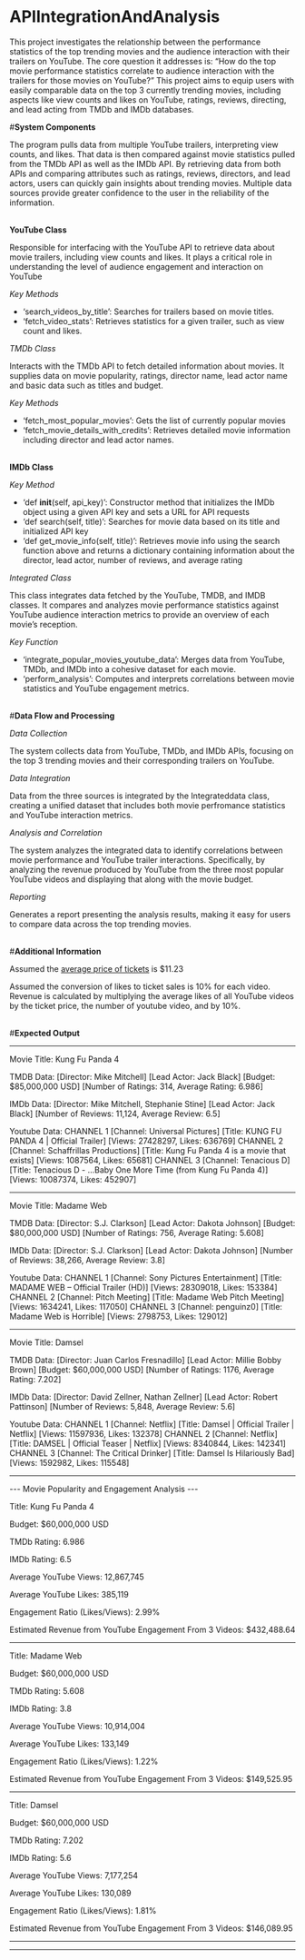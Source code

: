 # APIIntegrationAndAnalysis



This project investigates the relationship between the performance statistics of the top trending movies and the audience interaction with their trailers on YouTube. The core question it addresses is: “How do the top movie performance statistics correlate to audience interaction with the trailers for those movies on YouTube?” This project aims to equip users with easily comparable data on the top 3 currently trending movies, including aspects like view counts and likes on YouTube, ratings, reviews, directing, and lead acting from TMDb and IMDb databases.  


#**System Components** 

The program pulls data from multiple YouTube trailers, interpreting view counts, and likes. That data is then compared against movie statistics pulled from the TMDb API as well as the IMDb API. By retrieving data from both APIs and comparing attributes such as ratings, reviews, directors, and lead actors, users can quickly gain insights about trending movies. Multiple data sources provide greater confidence to the user in the reliability of the information.   

\
**YouTube Class**

Responsible for interfacing with the YouTube API to retrieve data about movie trailers, including view counts and likes. It plays a critical role in understanding the level of audience engagement and interaction on YouTube 

*Key Methods*

 - ‘search_videos_by_title’: Searches for trailers based on movie titles.  
 - ‘fetch_video_stats’: Retrieves statistics for a given trailer, such as view count and likes.  

*TMDb Class*

Interacts with the TMDb API to fetch detailed information about movies. It supplies data on movie popularity, ratings, director name, lead actor name and basic data such as titles and budget.  

*Key Methods*

 - ‘fetch_most_popular_movies’: Gets the list of currently popular movies 
 - ‘fetch_movie_details_with_credits’: Retrieves detailed movie information including director and lead actor names.  

\
**IMDb Class**

*Key Method*

 - ‘def __init__(self, api_key)’: Constructor method that initializes the IMDb object using a given API key and sets a URL for API requests 
 - ‘def search(self, title)’: Searches for movie data based on its title and initialized API key  
 - ‘def get_movie_info(self, title)’: Retrieves movie info using the search function above and returns a dictionary containing information about the director, lead actor, number of reviews, and average rating 

*Integrated Class*

This class integrates data fetched by the YouTube, TMDB, and IMDB classes. It compares and analyzes movie performance statistics against YouTube audience interaction metrics to provide an overview of each movie’s reception.  

*Key Function*

 - ‘integrate_popular_movies_youtube_data’: Merges data from YouTube, TMDb, and IMDb into a cohesive dataset for each movie.  
 - ‘perform_analysis’: Computes and interprets correlations between movie statistics and YouTube engagement metrics.  

\
#**Data Flow and Processing**  

*Data Collection*

The system collects data from YouTube, TMDb, and IMDb APIs, focusing on the top 3 trending movies and their corresponding trailers on YouTube.  

*Data Integration*

Data from the three sources is integrated by the Integrateddata class, creating a unified dataset that includes both movie perfromance statistics and YouTube interaction metrics.  

*Analysis and Correlation*

The system analyzes the integrated data to identify correlations between movie performance and YouTube trailer interactions. Specifically, by analyzing the revenue produced by YouTube from the three most popular YouTube videos and displaying that along with the movie budget.  

*Reporting*

Generates a report presenting the analysis results, making it easy for users to compare data across the top trending movies.  

\
#**Additional Information** 

Assumed the [average price of tickets](https://www.google.com/search?q=average+movie+ticket+price+2023&sca_esv=9f58efb118f0a45e&rlz=1C1RXQR_enCA981CA981&sxsrf=ACQVn0-pDQwdifKq66S_IBieTwamK3XFUw%3A1711139253570&ei=ten9ZfqzItOwptQP1Li5oAg&ved=0ahUKEwi64vq62oiFAxVTmIkEHVRcDoQQ4dUDCBA&uact=5&oq=average+movie+ticket+price+2023&gs_lp=Egxnd3Mtd2l6LXNlcnAaAhgCIh9hdmVyYWdlIG1vdmllIHRpY2tldCBwcmljZSAyMDIzMgUQABiABDIFEAAYgAQyBRAAGIAEMgYQABgWGB4yBhAAGBYYHjIGEAAYFhgeMgYQABgWGB4yBhAAGBYYHjIGEAAYFhgeMgYQABgWGB5I9zFQAFjEL3ACeAGQAQGYAdUCoAGDGqoBCDIyLjkuMC4xuAEDyAEA-AEBmAIhoALwF6gCEsICBxAjGOoCGCfCAhQQABiABBjjBBjpBBjqAhi0AtgBAcICBBAjGCfCAgsQABiABBiKBRiRAsICFhAuGEMYgwEYxwEYsQMY0QMYgAQYigXCAhEQLhiABBixAxiDARjHARjRA8ICCxAAGIAEGLEDGIMBwgIOEC4YgAQYigUYsQMYgwHCAgoQIxiABBiKBRgnwgIKEC4YQxiABBiKBcICHBAuGEMY1AIYsQMYgAQYigUYiwMY8AMYqAMYpAPCAgoQABiABBiKBRhDwgIQEC4YQxjUAhixAxiABBiKBcICDRAuGIAEGIoFGEMYsQPCAgoQLhiABBiKBRhDwgINEAAYgAQYigUYQxixA8ICChAAGIAEGBQYhwLCAggQABiABBixA8ICBxAAGIAEGAqYAwW6BgYIARABGAGSBwQyNC45oAf77gE&sclient=gws-wiz-serp&) is $11.23 


Assumed the conversion of likes to ticket sales is 10% for each video. Revenue is calculated by multiplying the average likes of all YouTube videos by the ticket price, the number of youtube video, and by 10%.

\
#**Expected Output** 

----------------------------------------------------------------------------------

Movie Title: Kung Fu Panda 4

TMDB Data:
   [Director: Mike Mitchell]
   [Lead Actor: Jack Black]
   [Budget: $85,000,000 USD]
   [Number of Ratings: 314, Average Rating: 6.986]

IMDb Data:
   [Director: Mike Mitchell, Stephanie Stine]
   [Lead Actor: Jack Black]
   [Number of Reviews: 11,124, Average Review: 6.5]

Youtube Data:
   CHANNEL 1
      [Channel: Universal Pictures]
      [Title: KUNG FU PANDA 4 | Official Trailer]
      [Views: 27428297, Likes: 636769]
   CHANNEL 2
      [Channel: Schaffrillas Productions]
      [Title: Kung Fu Panda 4 is a movie that exists]
      [Views: 1087564, Likes: 65681]
   CHANNEL 3
      [Channel: Tenacious D]
      [Title: Tenacious D - ...Baby One More Time (from Kung Fu Panda 4)]
      [Views: 10087374, Likes: 452907]

-------------------------------------------------
Movie Title: Madame Web

TMDB Data:
   [Director: S.J. Clarkson]
   [Lead Actor: Dakota Johnson]
   [Budget: $80,000,000 USD]
   [Number of Ratings: 756, Average Rating: 5.608]

IMDb Data:
   [Director: S.J. Clarkson]
   [Lead Actor: Dakota Johnson]
   [Number of Reviews: 38,266, Average Review: 3.8]

Youtube Data:
   CHANNEL 1
      [Channel: Sony Pictures Entertainment]
      [Title: MADAME WEB – Official Trailer (HD)]
      [Views: 28309018, Likes: 153384]
   CHANNEL 2
      [Channel: Pitch Meeting]
      [Title: Madame Web Pitch Meeting]
      [Views: 1634241, Likes: 117050]
   CHANNEL 3
      [Channel: penguinz0]
      [Title: Madame Web is Horrible]
      [Views: 2798753, Likes: 129012]



-------------------------------------------------
Movie Title: Damsel

TMDB Data:
   [Director: Juan Carlos Fresnadillo]
   [Lead Actor: Millie Bobby Brown]
   [Budget: $60,000,000 USD]
   [Number of Ratings: 1176, Average Rating: 7.202]

IMDb Data:
   [Director: David Zellner, Nathan Zellner]
   [Lead Actor: Robert Pattinson]
   [Number of Reviews: 5,848, Average Review: 5.6]

Youtube Data:
   CHANNEL 1
      [Channel: Netflix]
      [Title: Damsel | Official Trailer | Netflix]
      [Views: 11597936, Likes: 132378]
   CHANNEL 2
      [Channel: Netflix]
      [Title: DAMSEL | Official Teaser | Netflix]
      [Views: 8340844, Likes: 142341]
   CHANNEL 3
      [Channel: The Critical Drinker]
      [Title: Damsel Is Hilariously Bad]
      [Views: 1592982, Likes: 115548]

-------------------------------------------------

--- Movie Popularity and Engagement Analysis ---

Title: Kung Fu Panda 4

Budget: $60,000,000 USD

TMDb Rating: 6.986

IMDb Rating: 6.5

Average YouTube Views: 12,867,745

Average YouTube Likes: 385,119

Engagement Ratio (Likes/Views): 2.99%

Estimated Revenue from YouTube Engagement From 3 Videos: $432,488.64

-------------------------------------------------

Title: Madame Web

Budget: $60,000,000 USD

TMDb Rating: 5.608

IMDb Rating: 3.8

Average YouTube Views: 10,914,004

Average YouTube Likes: 133,149

Engagement Ratio (Likes/Views): 1.22%

Estimated Revenue from YouTube Engagement From 3 Videos: $149,525.95

-------------------------------------------------

Title: Damsel

Budget: $60,000,000 USD

TMDb Rating: 7.202

IMDb Rating: 5.6

Average YouTube Views: 7,177,254

Average YouTube Likes: 130,089

Engagement Ratio (Likes/Views): 1.81%

Estimated Revenue from YouTube Engagement From 3 Videos: $146,089.95

-------------------------------------------------

----------------------------------------------------------------------------------
